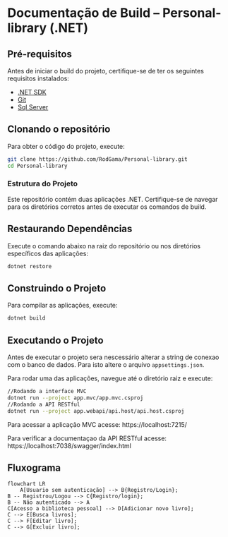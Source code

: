 # Documentação de Build – Personal-library (.NET)

## Pré-requisitos

Antes de iniciar o build do projeto, certifique-se de ter os seguintes requisitos instalados:

- [.NET SDK](https://dotnet.microsoft.com/en-us/download)
- [Git](https://git-scm.com/)
- [Sql Server](https://www.microsoft.com/pt-br/sql-server/sql-server-downloads)

## Clonando o repositório

Para obter o código do projeto, execute:

```sh
git clone https://github.com/RodGama/Personal-library.git
cd Personal-library
```

### Estrutura do Projeto

Este repositório contém duas aplicações .NET. Certifique-se de navegar para os diretórios corretos antes de executar os comandos de build.

## Restaurando Dependências

Execute o comando abaixo na raiz do repositório ou nos diretórios específicos das aplicações:

```sh
dotnet restore
```

## Construindo o Projeto

Para compilar as aplicações, execute:

```sh
dotnet build
```

## Executando o Projeto

Antes de executar o projeto sera nescessário alterar a string de conexao com o banco de dados. Para isto altere o arquivo `appsettings.json`.

Para rodar uma das aplicações, navegue até o diretório raiz e execute:

```sh
//Rodando a interface MVC
dotnet run --project app.mvc/app.mvc.csproj
//Rodando a API RESTful
dotnet run --project app.webapi/api.host/api.host.csproj
```

Para acessar a aplicação MVC acesse: https://localhost:7215/

Para verificar a documentaçao da API RESTful acesse: https://localhost:7038/swagger/index.html

## Fluxograma

```mermaid
flowchart LR
    A[Usuario sem autenticação] --> B{Registro/Login}; 
B -- Registrou/Logou --> C{Registro/login};
B -- Não autenticado --> A
C[Acesso a biblioteca pessoal] --> D[Adicionar novo livro];
C --> E[Busca livros];
C --> F[Editar livro];
C --> G[Excluir livro];
```